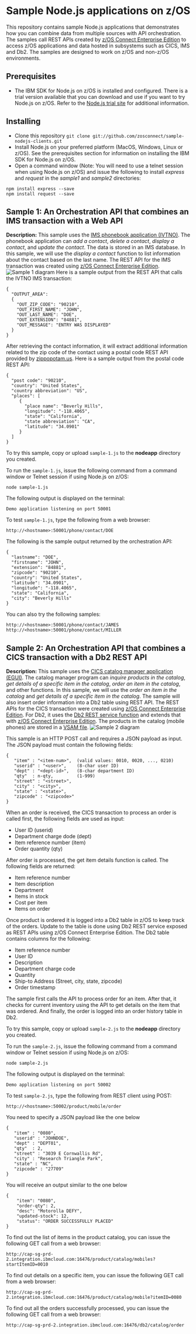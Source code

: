 # Sample Node.js applications on z/OS

This repository contains sample Node.js applications that demonstrates how you can combine data from multiple sources with API orchestration. The samples call REST APIs created by [z/OS Connect Enterprise Edition](https://www.ibm.com/support/knowledgecenter/en/SS4SVW_3.0.0/com.ibm.zosconnect.doc/overview/what_is_new.html) to access z/OS applications and data hosted in subsystems such as CICS, IMS and Db2. The samples are designed to work on z/OS and non-z/OS environments.

## Prerequisites
 * The IBM SDK for Node.js on z/OS is installed and configured. There is a trial version available that you can download and use if you want to try Node.js on z/OS.  Refer to the [Node.js trial site](https://developer.ibm.com/node/sdk/ztp/) for additional information.

## Installing
 * Clone this repository `git clone git://github.com/zosconnect/sample-nodejs-clients.git`
 * Install Node.js on your preferred platform (MacOS, Windows, Linux or z/OS). See the prerequisites section for information on installing the IBM SDK for Node.js on z/OS.
 * Open a command window (Note: You will need to use a telnet session when using Node.js on z/OS) and issue the following to install *express* and *request* in the *sample1* and *sample2* directories:
 ```
 npm install express --save
 npm install request --save
 ```
 
## Sample 1: An Orchestration API that combines an IMS transaction with a Web API
**Description:** This sample uses the [IMS phonebook application (IVTNO)](https://www.ibm.com/support/knowledgecenter/en/SSEPH2_15.1.0/com.ibm.ims15.doc.ins/ims_ivpsamples.htm). The phonebook application can *add a contact*, *delete a contact*, *display a contact*, and *update the contact*. The data is stored in an IMS database. In this sample, we will use the *display a contact* function to list information about the contact based on the last name. The REST API for the IMS transaction was created using [z/OS Connect Enterprise Edition](https://www.ibm.com/support/knowledgecenter/en/SS4SVW_beta/com.ibm.zosconnect.doc/scenarios/ims_api_invoke.html).
![Sample 1 diagram](https://github.com/zosconnect/sample-nodejs-clients/blob/master/media/diag-sample1.png)
Here is a sample output from the REST API that calls the IVTNO IMS transaction:
```
{
  "OUTPUT_AREA": 
  {
    "OUT_ZIP_CODE": "90210",
    "OUT_FIRST_NAME": "JOHN",
    "OUT_LAST_NAME": "DOE",
    "OUT_EXTENSION": "84881",
    "OUT_MESSAGE": "ENTRY WAS DISPLAYED"
  }
}
```
After retrieving the contact information, it will extract additional information related to the zip code of the contact using a postal code REST API provided by [zippopotam.us](http://www.zippopotam.us/). Here is a sample output from the postal code REST API:
```
{
  "post code": "90210",
  "country": "United States",
  "country abbreviation": "US",
  "places": [
     {
       "place name": "Beverly Hills",
       "longitude": "-118.4065",
       "state": "California",
       "state abbreviation": "CA",
       "latitude": "34.0901"
     }
  ]
}
```
To try this sample, copy or upload `sample-1.js` to the **nodeapp** directory you created.

To run the `sample-1.js`, issue the following command from a command window or Telnet session if using Node.js on z/OS:
``` 
node sample-1.js
```
The following output is displayed on the terminal:
```
Demo application listening on port 50001
```
To test `sample-1.js`, type the following from a web browser:
```
http://<hostname>:50001/phone/contact/DOE
```
The following is the sample output returned by the orchestration API:
```
{
  "lastname": "DOE",
  "firstname": "JOHN",
  "extension": "84881",
  "zipcode": "90210",
  "country": "United States",
  "latitude": "34.0901",
  "longitude": "-118.4065",
  "state": "California",
  "city": "Beverly Hills"
}
```
You can also try the following samples:
```
http://<hostname>:50001/phone/contact/JAMES
http://<hostname>:50001/phone/contact/MILLER
```

## Sample 2: An Orchestration API that combines a CICS transaction with a Db2 REST API
**Description:** This sample uses the [CICS catalog manager application (EGUI)](https://www.ibm.com/support/knowledgecenter/en/SSGMCP_5.4.0/applications/example-application/dfhxa_t100.html). The catalog manager program can *inquire products in the catalog*, *get details of a specific item in the catalog*, *order an item in the catalog*, and other functions. In this sample, we will use the *order an item in the catalog* and *get details of a specific item in the catalog*. The sample will also insert order information into a Db2 table using REST API. The REST APIs for the CICS transaction were created using [z/OS Connect Enterprise Edition](https://www.ibm.com/support/knowledgecenter/en/SS4SVW_3.0.0/com.ibm.zosconnect.doc/scenarios/cics_api_create.html). For Db2, it uses the [Db2 REST service function](https://www.ibm.com/support/knowledgecenter/en/SSEPEK_12.0.0/restserv/src/tpc/db2z_restservices.html) and extends that with [z/OS Connect Enterprise Edition](https://www.ibm.com/support/knowledgecenter/en/SS4SVW_3.0.0/com.ibm.zosconnect.doc/designing/sar_rest_intro.html).  The products in the catalog (mobile phones) are stored in a [VSAM file](https://www.ibm.com/support/knowledgecenter/zosbasics/com.ibm.zos.zconcepts/zconcepts_169.htm).
![Sample 2 diagram](https://github.com/zosconnect/sample-nodejs-clients/blob/master/media/diag-sample2.png)

This sample is an HTTP POST call and requires a JSON payload as input. The JSON payload must contain the following fields:
```
{
   "item" : "<item-num>",  (valid values: 0010, 0020, ..., 0210)
   "userid" : "<user>",    (8-char user ID)
   "dept" : "<dept-id>",   (8-char department ID)
   "qty"  : n-qty,         (1-999)    
   "street" : "<street>",  
   "city" : "<city>",
   "state" : "<state>",
   "zipcode" : "<zipcode>"
}
```
When an order is received, the CICS transaction to process an order is called first, the following fields are used as input:
   * User ID (userid)
   * Department charge dode (dept)
   * Item reference number (item)
   * Order quantity (qty)

After order is processed, the get item details function is called. The following fields are returned:

   * Item reference number
   * Item description
   * Department
   * Items in stock
   * Cost per item
   * Items on order

Once product is ordered it is logged into a Db2 table in z/OS to keep track of the orders. Update to the table is done using Db2 REST service exposed as REST APIs using z/OS Connect Enterprise Edition.  The Db2 table contains columns for the following:

   * Item reference number
   * User ID
   * Description
   * Department charge code
   * Quantity
   * Ship-to Address (Street, city, state, zipcode)
   * Order timestamp

The sample first calls the API to process order for an item. After that, it checks for current inventory using the API to get details on the item that was ordered. And finally, the order is logged into an order history table in Db2. 

To try this sample, copy or upload `sample-2.js` to the **nodeapp** directory you created.

To run the `sample-2.js`, issue the following command from a command window or Telnet session if using Node.js on z/OS:
``` 
node sample-2.js
```
The following output is displayed on the terminal:
```
Demo application listening on port 50002
```
To test `sample-2.js`, type the following from REST client using POST:
```
http://<hostname>:50002/product/mobile/order
```
You need to specify a JSON payload like the one below
```
{
   "item" : "0080",
   "userid" : "JOHNDOE",
   "dept" : "DEPT01",
   "qty"  : 2,    
   "street" : "3039 E Cornwallis Rd",  
   "city" : "Research Triangle Park",
   "state" : "NC",
   "zipcode" : "27709"
}
```
You will receive an output similar to the one below
```
{
    "item": "0080",
    "order-qty": 2,
    "desc": "Motorolla DEFY",
    "updated-stock": 12,
    "status": "ORDER SUCCESSFULLY PLACED"
}
```
To find out the list of items in the product catalog, you can issue the following GET call from a web browser:
```
http://cap-sg-prd-2.integration.ibmcloud.com:16476/product/catalog/mobiles?startItemID=0010
```
To find out details on a specific item, you can issue the following GET call from a web browser:
```
http://cap-sg-prd-2.integration.ibmcloud.com:16476/product/catalog/mobile?itemID=0080
```
To find out all the orders successfully processed, you can issue the following GET call from a web browser:
```
http://cap-sg-prd-2.integration.ibmcloud.com:16476/db2/catalog/order
```
